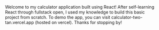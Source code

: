 Welcome to my calculator application built using React! After self-learning React through fullstack open, I used my knowledge to build this basic project from scratch. To demo the app, you can visit calculator-two-tan.vercel.app (hosted on vercel). Thanks for stopping by!
